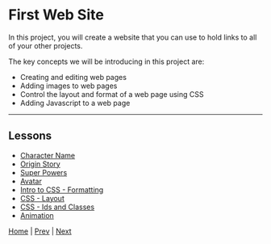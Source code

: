 # First Web Site

In this project, you will create a website that you can use to hold links to all of your other projects.

The key concepts we will be introducing in this project are:

- Creating and editing web pages
- Adding images to web pages
- Control the layout and format of a web page using CSS
- Adding Javascript to a web page

---

## Lessons

- [Character Name](name)
- [Origin Story](story)
- [Super Powers](powers)
- [Avatar](avatar)
- [Intro to CSS - Formatting](css-format)
- [CSS - Layout](layout)
- [CSS - Ids and Classes](ids-and-classes)
- [Animation](animation)

[Home](/) | [Prev](/1-hello-world/) | [Next](/3-maze-game/)

